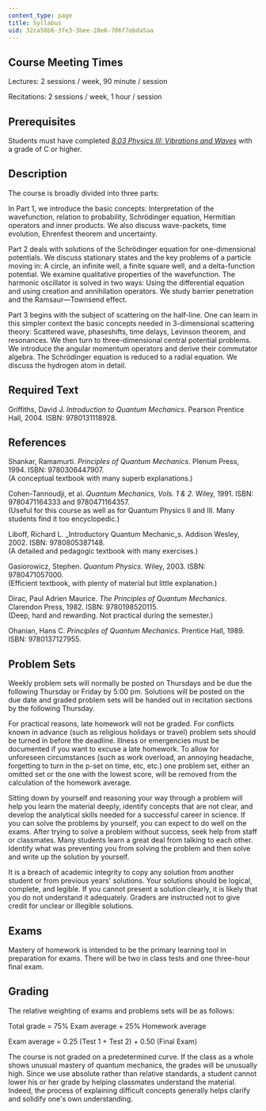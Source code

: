 ```yaml
---
content_type: page
title: Syllabus
uid: 32ca58b6-3fe3-3bee-28e6-786f7ebda5aa
---
```


Course Meeting Times
--------------------

Lectures: 2 sessions / week, 90 minute / session

Recitations: 2 sessions / week, 1 hour / session

Prerequisites
-------------

Students must have completed [_8.03 Physics III: Vibrations and Waves_](/courses/8-03-physics-iii-spring-2003) with a grade of C or higher.

Description
-----------

The course is broadly divided into three parts:

In Part 1, we introduce the basic concepts: Interpretation of the wavefunction, relation to probability, Schrödinger equation, Hermitian operators and inner products. We also discuss wave-packets, time evolution, Ehrenfest theorem and uncertainty.

Part 2 deals with solutions of the Schrödinger equation for one-dimensional potentials. We discuss stationary states and the key problems of a particle moving in: A circle, an infinite well, a finite square well, and a delta-function potential. We examine qualitative properties of the wavefunction. The harmonic oscillator is solved in two ways: Using the differential equation and using creation and annihilation operators. We study barrier penetration and the Ramsaur—Townsend effect.

Part 3 begins with the subject of scattering on the half-line. One can learn in this simpler context the basic concepts needed in 3-dimensional scattering theory: Scattered wave, phaseshifts, time delays, Levinson theorem, and resonances. We then turn to three-dimensional central potential problems. We introduce the angular momentum operators and derive their commutator algebra. The Schrödinger equation is reduced to a radial equation. We discuss the hydrogen atom in detail.

Required Text
-------------

Griffiths, David J. _Introduction to Quantum Mechanics_. Pearson Prentice Hall, 2004. ISBN: 9780131118928.

References
----------

Shankar, Ramamurti. _Principles of Quantum Mechanics_. Plenum Press, 1994. ISBN: 9780306447907.  
(A conceptual textbook with many superb explanations.)

Cohen-Tannoudji, et al. _Quantum Mechanics, Vols. 1 & 2_. Wiley, 1991. ISBN: 9780471164333 and 9780471164357.  
(Useful for this course as well as for Quantum Physics II and III. Many students find it too encyclopedic.)

Liboff, Richard L. _Introductory Quantum Mechanic_s. Addison Wesley, 2002. ISBN: 9780805387148.  
(A detailed and pedagogic textbook with many exercises.)

Gasiorowicz, Stephen. _Quantum Physics_. Wiley, 2003. ISBN: 9780471057000.  
(Efficient textbook, with plenty of material but little explanation.)

Dirac, Paul Adrien Maurice. _The Principles of Quantum Mechanics_. Clarendon Press, 1982. ISBN: 9780198520115.  
(Deep, hard and rewarding. Not practical during the semester.)

Ohanian, Hans C. _Principles of Quantum Mechanics_. Prentice Hall, 1989. ISBN: 9780137127955.

Problem Sets
------------

Weekly problem sets will normally be posted on Thursdays and be due the following Thursday or Friday by 5:00 pm. Solutions will be posted on the due date and graded problem sets will be handed out in recitation sections by the following Thursday.

For practical reasons, late homework will not be graded. For conflicts known in advance (such as religious holidays or travel) problem sets should be turned in before the deadline. Illness or emergencies must be documented if you want to excuse a late homework. To allow for unforeseen circumstances (such as work overload, an annoying headache, forgetting to turn in the p-set on time, etc, etc.) one problem set, either an omitted set or the one with the lowest score, will be removed from the calculation of the homework average.

Sitting down by yourself and reasoning your way through a problem will help you learn the material deeply, identify concepts that are not clear, and develop the analytical skills needed for a successful career in science. If you can solve the problems by yourself, you can expect to do well on the exams. After trying to solve a problem without success, seek help from staff or classmates. Many students learn a great deal from talking to each other. Identify what was preventing you from solving the problem and then solve and write up the solution by yourself.

It is a breach of academic integrity to copy any solution from another student or from previous years' solutions. Your solutions should be logical, complete, and legible. If you cannot present a solution clearly, it is likely that you do not understand it adequately. Graders are instructed not to give credit for unclear or illegible solutions.

Exams
-----

Mastery of homework is intended to be the primary learning tool in preparation for exams. There will be two in class tests and one three-hour final exam.

Grading
-------

The relative weighting of exams and problems sets will be as follows:

Total grade = 75% Exam average + 25% Homework average

Exam average = 0.25 (Test 1 + Test 2) + 0.50 (Final Exam)

The course is not graded on a predetermined curve. If the class as a whole shows unusual mastery of quantum mechanics, the grades will be unusually high. Since we use absolute rather than relative standards, a student cannot lower his or her grade by helping classmates understand the material. Indeed, the process of explaining difficult concepts generally helps clarify and solidify one's own understanding.
